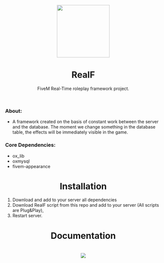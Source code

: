 <p align="center">
<img align="center" width="170" height="170" src="https://media.discordapp.net/attachments/797836843936645160/1303026147407298600/realf-logo.png?ex=672a412a&is=6728efaa&hm=29ef59983625362b1deb6d539eb144b9f9540a7f97cdb80431caf2e59b7e935a&=&format=webp&quality=lossless">
</p>
<h1 align="center">RealF</h1>
<p align="center">FiveM Real-Time roleplay framework project.</p>
<br>
<h3>About:</h3>
<ul>
  <li>A framework created on the basis of constant work between the server and the database. The moment we change something in the database table, the effects will be immediately visible in the game.</li>
</ul>
<h3>Core Dependencies:</h3>
<ul>
  <li>ox_lib</li>
  <li>oxmysql</li>
  <li>fivem-appearance</li>
</ul>
<h1 align="center">Installation</h1>
<ol>
  <li>Download and add to your server all dependencies</li>
  <li>Download RealF script from this repo and add to your server (All scripts are Plug&Play),</li>
  <li>Restart server.</li>
</ol>
<h1 align="center">Documentation</h1>
<h1 align="center">
  <img align="center" src="https://media.discordapp.net/attachments/797836843936645160/1303033675151048806/rf-docs.png?ex=672a482d&is=6728f6ad&hm=ea0fde22f5b86c3e11ecd5638a2745e782dbc34a252d854cb2f0b72eb48b6d37&=&format=webp&quality=lossless">
</h1>
